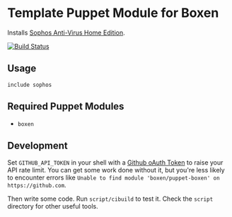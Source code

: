 # Template Puppet Module for Boxen

Installs [Sophos Anti-Virus Home Edition](http://http://www.sophos.com/en-us/products/free-tools/sophos-antivirus-for-mac-home-edition.aspx).

[![Build Status](https://travis-ci.org/nicknovitski/puppet-sophos.png?branch=master)](https://travis-ci.org/nicknovitski/puppet-sophos)

## Usage

```puppet
include sophos
```

## Required Puppet Modules

* `boxen`

## Development

Set `GITHUB_API_TOKEN` in your shell with a [Github oAuth Token](https://help.github.com/articles/creating-an-oauth-token-for-command-line-use) to raise your API rate limit. You can get some work done without it, but you're less likely to encounter errors like `Unable to find module 'boxen/puppet-boxen' on https://github.com`.

Then write some code. Run `script/cibuild` to test it. Check the `script`
directory for other useful tools.
